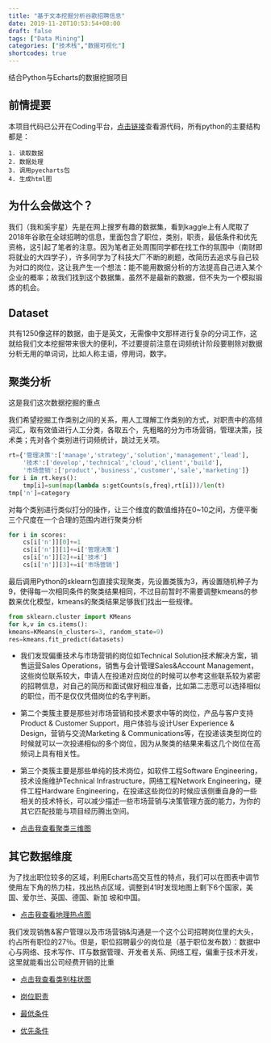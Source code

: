 ```yaml
---
title: "基于文本挖掘分析谷歌招聘信息"
date: 2019-11-20T10:53:54+08:00
draft: false
tags: ["Data Mining"]
categories: ["技术栈","数据可视化"] 
shortcodes: true
---
```

结合Python与Echarts的数据挖掘项目
<!--more-->

## 前情提要

本项目代码已公开在Coding平台，[点击链接](https://dev.tencent.com/u/cupcake/p/DataMining-GoogleJob/git)查看源代码，所有python的主要结构都是：

    1. 读取数据
    2. 数据处理
    3. 调用pyecharts包
    4. 生成html图

## 为什么会做这个？

我们（我和奚宇星）先是在网上搜罗有趣的数据集，看到kaggle上有人爬取了2018年谷歌在全球招聘的信息，里面包含了职位，类别，职责，最低条件和优先资格，这引起了笔者的注意。因为笔者正处周围同学都在找工作的氛围中（南财即将就业的大四学子），许多同学为了科技大厂不断的刷题，改简历去追求与自己较为对口的岗位，这让我产生一个想法：能不能用数据分析的方法提高自己进入某个企业的概率；故我们找到这个数据集，虽然不是最新的数据，但不失为一个模拟锻炼的机会。


## Dataset

共有1250像这样的数据，由于是英文，无需像中文那样进行复杂的分词工作，这就给我们文本挖掘带来很大的便利，不过要提前注意在词频统计阶段要剔除对数据分析无用的单词词，比如人称主语，停用词，数字。

## 聚类分析

这是我们这次数据挖掘的重点

我们希望挖掘工作类别之间的关系，用人工理解工作类别的方式，对职责中的高频词汇，取有效值进行人工分类，各取五个，先粗略的分为市场营销，管理决策，技术类；先对各个类别进行词频统计，跳过无关项。

```python
rt={'管理决策':['manage','strategy','solution','management','lead'],
    '技术':['develop','technical','cloud','client','build'],
    '市场营销':['product','business','customer','sale','marketing']}    
for i in rt.keys():
    tmp[i]=sum(map(lambda s:getCounts(s,freq),rt[i]))/len(t)
tmp['n']=category
```

对每个类别进行类似打分的操作，让三个维度的数值维持在0~10之间，方便平衡三个尺度在一个合理的范围内进行聚类分析

```python
for i in scores:
    cs[i['n']][0]+=1
    cs[i['n']][1]+=i['管理决策']
    cs[i['n']][2]+=i['技术']
    cs[i['n']][3]+=i['市场营销']
```

最后调用Python的sklearn包直接实现聚类，先设置类簇为3，再设置随机种子为9，使得每一次相同条件的聚类结果相同，不过目前暂时不需要调整kmeans的参数来优化模型，kmeans的聚类结果足够我们找出一些规律。

```python
from sklearn.cluster import KMeans
for k,v in cs.items():
kmeans=KMeans(n_clusters=3, random_state=9)
res=kmeans.fit_predict(datasets)
```

- 我们发现偏重技术与市场营销的岗位如Technical Solution技术解决方案，销售运营Sales Operations，销售与会计管理Sales&Account Management，这些岗位联系较大，申请人在投递对应岗位的时候可以参考这些联系较为紧密的招聘信息，对自己的简历和面试做好相应准备，比如第二志愿可以选择相似的职位，而不是仅仅凭借岗位的名字判断。

- 第二个类簇主要是那些对市场营销和技术要求中等的岗位，产品与客户支持Product & Customer Support，用户体验与设计User Experience & Design，营销与交流Marketing & Communications等，在投递该类型岗位的时候就可以一次投递相似的多个岗位，因为从聚类的结果来看这几个岗位在高频词上具有相关性。

- 第三个类簇主要是那些单纯的技术岗位，如软件工程Software Engineering，技术设施维护Technical Infrastructure，网络工程Network Engineering，硬件工程Hardware Engineering，在投递这些岗位的时候应该侧重自身的一些相关的技术特长，可以减少描述一些市场营销与决策管理方面的能力，为你的其它匹配技能与项目经历腾出空间。

* [点击我查看聚类三维图](/html/工作类别聚类.html)


## 其它数据维度

为了找出职位较多的区域，利用Echarts高交互性的特点，我们可以在图表中调节使用左下角的热力柱，找出热点区域，调整到41时发现地图上剩下6个国家，美国、爱尔兰、英国、德国、新加
坡和中国。

- [点击我查看地理热点图](/html/世界地图.html)

我们发现销售&客户管理以及市场营销&沟通是一个这个公司招聘岗位里的大头，约占所有职位的27％。但是，职位招聘最少的岗位是（基于职位发布数）：数据中心与网络、技术写作、IT与数据管理、开发者关系、网络工程，偏重于技术开发，这里就能看出公司经费开销的比重

- [点击我查看类别柱状图](/html/工作类别.html)


- [岗位职责](/html/职责.html)

- [最低条件](/html/最低条件.html)

- [优先条件](/html/优先条件.html)